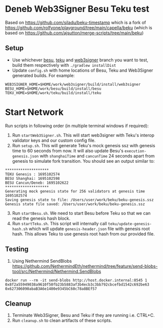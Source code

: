 # Deneb Web3Signer Besu Teku test

Based on
https://github.com/siladu/beku-timestamp which is a fork of
https://github.com/rolfyone/playground/tree/main/capella/beku
(which is based on https://github.com/ajsutton/merge-scripts/tree/main/beku)

## Setup

- Use whichever [besu](https://github.com/hyperledger/besu), [teku](https://github.com/ConsenSys/teku) and 
[web3signer](https://github.com/ConsenSys/web3signer) branch you want to test, build them respectively with `./gradlew installDist`
- Update `config.sh` with home locations of Besu, Teku and Web3Signer generated builds. For example:

```shell
WEB3SIGNER_HOME=$HOME/work/web3signer/build/install/web3signer
BESU_HOME=$HOME/work/besu/build/install/besu
TEKU_HOME=$HOME/work/teku/build/install/teku
```

# Start Network
Run scripts in following order (in multiple terminal windows if required):
1. Run `startWeb3Signer.sh`. This will start web3signer with Teku's interop validator keys and our custom config file.
2. Run `setup.sh`. This will generate Teku's mock genesis ssz with genesis time to 60 seconds from now. It 
will also update Besu's `execution-genesis.json` with `shanghaiTime` and `cancunTime` 24 seconds apart from genesis to 
simulate fork transition. You should see an output similar to:
```
********************
TEKU Genesis : 1695102574
BESU Shanghai: 1695102598
BESU Cancun/Deneb: 1695102622
********************
Generating mock genesis state for 256 validators at genesis time 1695102574
Saving genesis state to file: /Users/user/work/beku/beku-genesis.ssz
Genesis state file saved: /Users/user/work/beku/beku-genesis.ssz
```
3. Run `startBesu.sh`. We need to start Besu before Teku so that we can read the genesis hash block.
4. Run `startTeku.sh`. This script will internally call `teku/update-genesis-hash.sh` which will update `genesis-header.json` 
file with genesis root hash. This allows Teku to use genesis root hash from our provided file.

## Testing
1. Using Nethermind SendBlobs https://github.com/NethermindEth/nethermind/tree/feature/send-blobs-tool/src/Nethermind/Nethermind.SendBlobs
```
docker run --rm -it send-blobs http://host.docker.internal:8545 1 0x8f2a55949038a9610f50fb23b5883af3b4ecb3c3bb792cbcefbd1542c692be63 0x627306090abaB3A6e1400e9345bC60c78a8BEf57
```

## Cleanup
1. Terminate Web3Signer, Besu and Teku if they are running i.e. CTRL+C. 
2. Run `cleanup.sh` to clean artifacts of these scripts.

